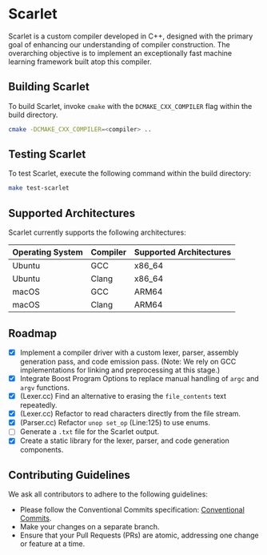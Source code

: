 # Scarlet

Scarlet is a custom compiler developed in C++, designed with the primary goal of enhancing our understanding of compiler construction. The overarching objective is to implement an exceptionally fast machine learning framework built atop this compiler.

## Building Scarlet

To build Scarlet, invoke `cmake` with the `DCMAKE_CXX_COMPILER` flag within the build directory.

```sh
cmake -DCMAKE_CXX_COMPILER=<compiler> ..
```

## Testing Scarlet

To test Scarlet, execute the following command within the build directory:

```sh
make test-scarlet
```

## Supported Architectures

Scarlet currently supports the following architectures:

| Operating System | Compiler | Supported Architectures |
| ---------------- | -------- | ----------------------- |
| Ubuntu           | GCC      | x86_64                  |
| Ubuntu           | Clang    | x86_64                  |
| macOS            | GCC      | ARM64                   |
| macOS            | Clang    | ARM64                   |

## Roadmap

- [x] Implement a compiler driver with a custom lexer, parser, assembly generation pass, and code emission pass. (Note: We rely on GCC implementations for linking and preprocessing at this stage.)
- [x] Integrate Boost Program Options to replace manual handling of `argc` and `argv` functions.
- [x] (Lexer.cc) Find an alternative to erasing the `file_contents` text repeatedly.
- [x] (Lexer.cc) Refactor to read characters directly from the file stream.
- [x] (Parser.cc) Refactor `unop set_op` (Line:125) to use enums.
- [ ] Generate a `.txt` file for the Scarlet output.
- [x] Create a static library for the lexer, parser, and code generation components.

## Contributing Guidelines

We ask all contributors to adhere to the following guidelines:

- Please follow the Conventional Commits specification: [Conventional Commits](https://www.conventionalcommits.org/en/v1.0.0/).
- Make your changes on a separate branch.
- Ensure that your Pull Requests (PRs) are atomic, addressing one change or feature at a time.
